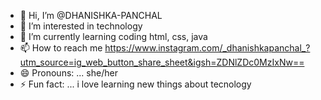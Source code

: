 - 👋 Hi, I’m @DHANISHKA-PANCHAL
- 👀 I’m interested in technology 
- 🌱 I’m currently learning coding html, css, java
- 📫 How to reach me https://www.instagram.com/_dhanishkapanchal_?utm_source=ig_web_button_share_sheet&igsh=ZDNlZDc0MzIxNw==
- 😄 Pronouns: ... she/her
- ⚡ Fun fact: ... i love learning new things about tecnology

<!---
DHANISHKA-PANCHAL/DHANISHKA-PANCHAL is a ✨ special ✨ repository because its `README.md` (this file) appears on your GitHub profile.
You can click the Preview link to take a look at your changes.
--->
